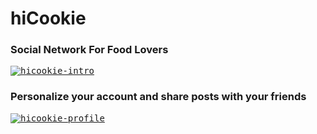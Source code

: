 # hiCookie

### Social Network For Food Lovers
<a href="https://webdev19.dibris.unige.it/~S3606726/"><kbd><img src="https://user-images.githubusercontent.com/62540354/116425972-01b75780-a843-11eb-8318-037cc77749dd.PNG" alt="hicookie-intro"></kbd></a>

### Personalize your account and share posts with your friends
<a href="https://webdev19.dibris.unige.it/~S3606726/"><kbd><img src="https://user-images.githubusercontent.com/62540354/116426225-375c4080-a843-11eb-9807-1c853449dc0b.png" alt="hicookie-profile"></kbd></a>

